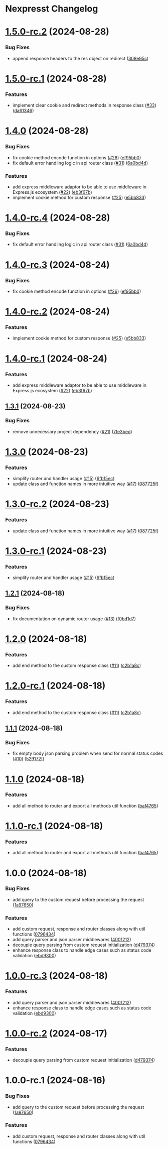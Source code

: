 # Nexpresst Changelog

# [1.5.0-rc.2](https://github.com/demirtasdurmus/nexpresst/compare/v1.5.0-rc.1...v1.5.0-rc.2) (2024-08-28)


### Bug Fixes

* append response headers to the res object on redirect ([308e95c](https://github.com/demirtasdurmus/nexpresst/commit/308e95c53d0c6615e4cc565e548c816a2701e23f))

# [1.5.0-rc.1](https://github.com/demirtasdurmus/nexpresst/compare/v1.4.0...v1.5.0-rc.1) (2024-08-28)


### Features

* implement clear cookie and redirect methods in response class ([#33](https://github.com/demirtasdurmus/nexpresst/issues/33)) ([da61346](https://github.com/demirtasdurmus/nexpresst/commit/da61346a07e463b7c2bc2d02587e26aaadf8e23c))

# [1.4.0](https://github.com/demirtasdurmus/nexpresst/compare/v1.3.1...v1.4.0) (2024-08-28)


### Bug Fixes

* fix cookie method encode function in options ([#26](https://github.com/demirtasdurmus/nexpresst/issues/26)) ([ef95bb0](https://github.com/demirtasdurmus/nexpresst/commit/ef95bb0daafa343cf5013fb392fcf07c3dee5855))
* fix default error handling logic in api router class ([#31](https://github.com/demirtasdurmus/nexpresst/issues/31)) ([6a0bd4d](https://github.com/demirtasdurmus/nexpresst/commit/6a0bd4d65816c1c66662506223edd56156c8e96d))


### Features

* add express middleware adaptor to be able to use middleware in Express.js ecosystem ([#22](https://github.com/demirtasdurmus/nexpresst/issues/22)) ([eb3f67b](https://github.com/demirtasdurmus/nexpresst/commit/eb3f67b0c4e0d246102132ead9b3735b3f90f938))
* implement cookie method for custom response ([#25](https://github.com/demirtasdurmus/nexpresst/issues/25)) ([e5bb833](https://github.com/demirtasdurmus/nexpresst/commit/e5bb833d7a7ca57dc58b6a842686ac231a2bb827))

# [1.4.0-rc.4](https://github.com/demirtasdurmus/nexpresst/compare/v1.4.0-rc.3...v1.4.0-rc.4) (2024-08-28)


### Bug Fixes

* fix default error handling logic in api router class ([#31](https://github.com/demirtasdurmus/nexpresst/issues/31)) ([6a0bd4d](https://github.com/demirtasdurmus/nexpresst/commit/6a0bd4d65816c1c66662506223edd56156c8e96d))

# [1.4.0-rc.3](https://github.com/demirtasdurmus/nexpresst/compare/v1.4.0-rc.2...v1.4.0-rc.3) (2024-08-24)


### Bug Fixes

* fix cookie method encode function in options ([#26](https://github.com/demirtasdurmus/nexpresst/issues/26)) ([ef95bb0](https://github.com/demirtasdurmus/nexpresst/commit/ef95bb0daafa343cf5013fb392fcf07c3dee5855))

# [1.4.0-rc.2](https://github.com/demirtasdurmus/nexpresst/compare/v1.4.0-rc.1...v1.4.0-rc.2) (2024-08-24)


### Features

* implement cookie method for custom response ([#25](https://github.com/demirtasdurmus/nexpresst/issues/25)) ([e5bb833](https://github.com/demirtasdurmus/nexpresst/commit/e5bb833d7a7ca57dc58b6a842686ac231a2bb827))

# [1.4.0-rc.1](https://github.com/demirtasdurmus/nexpresst/compare/v1.3.1...v1.4.0-rc.1) (2024-08-24)


### Features

* add express middleware adaptor to be able to use middleware in Express.js ecosystem ([#22](https://github.com/demirtasdurmus/nexpresst/issues/22)) ([eb3f67b](https://github.com/demirtasdurmus/nexpresst/commit/eb3f67b0c4e0d246102132ead9b3735b3f90f938))

## [1.3.1](https://github.com/demirtasdurmus/nexpresst/compare/v1.3.0...v1.3.1) (2024-08-23)


### Bug Fixes

* remove unnecessary project dependency ([#21](https://github.com/demirtasdurmus/nexpresst/issues/21)) ([7fe3bed](https://github.com/demirtasdurmus/nexpresst/commit/7fe3bedeb3dc4193e4445a5ad2e7bf277b879ee1))

# [1.3.0](https://github.com/demirtasdurmus/nexpresst/compare/v1.2.1...v1.3.0) (2024-08-23)


### Features

* simplify router and handler usage ([#15](https://github.com/demirtasdurmus/nexpresst/issues/15)) ([6fb15ec](https://github.com/demirtasdurmus/nexpresst/commit/6fb15ec586f1aa0786422bff85168119b001c887))
* update class and function names in more intuitive way ([#17](https://github.com/demirtasdurmus/nexpresst/issues/17)) ([087725f](https://github.com/demirtasdurmus/nexpresst/commit/087725fe1d53ca84a6696d1664b76b32630b02cc))

# [1.3.0-rc.2](https://github.com/demirtasdurmus/nexpresst/compare/v1.3.0-rc.1...v1.3.0-rc.2) (2024-08-23)


### Features

* update class and function names in more intuitive way ([#17](https://github.com/demirtasdurmus/nexpresst/issues/17)) ([087725f](https://github.com/demirtasdurmus/nexpresst/commit/087725fe1d53ca84a6696d1664b76b32630b02cc))

# [1.3.0-rc.1](https://github.com/demirtasdurmus/nexpresst/compare/v1.2.1...v1.3.0-rc.1) (2024-08-23)


### Features

* simplify router and handler usage ([#15](https://github.com/demirtasdurmus/nexpresst/issues/15)) ([6fb15ec](https://github.com/demirtasdurmus/nexpresst/commit/6fb15ec586f1aa0786422bff85168119b001c887))

## [1.2.1](https://github.com/demirtasdurmus/nexpresst/compare/v1.2.0...v1.2.1) (2024-08-18)


### Bug Fixes

* fix documentation on dynamic router usage ([#13](https://github.com/demirtasdurmus/nexpresst/issues/13)) ([f0bd1d7](https://github.com/demirtasdurmus/nexpresst/commit/f0bd1d7544a4490ca2902253f798be2d720eed1c))

# [1.2.0](https://github.com/demirtasdurmus/nexpresst/compare/v1.1.1...v1.2.0) (2024-08-18)


### Features

* add end method to the custom response class ([#11](https://github.com/demirtasdurmus/nexpresst/issues/11)) ([c2b1a8c](https://github.com/demirtasdurmus/nexpresst/commit/c2b1a8c03e593c1aaa2bcd24869eeb79e76eea16))

# [1.2.0-rc.1](https://github.com/demirtasdurmus/nexpresst/compare/v1.1.1...v1.2.0-rc.1) (2024-08-18)


### Features

* add end method to the custom response class ([#11](https://github.com/demirtasdurmus/nexpresst/issues/11)) ([c2b1a8c](https://github.com/demirtasdurmus/nexpresst/commit/c2b1a8c03e593c1aaa2bcd24869eeb79e76eea16))

## [1.1.1](https://github.com/demirtasdurmus/nexpresst/compare/v1.1.0...v1.1.1) (2024-08-18)


### Bug Fixes

* fix empty body json parsing problem when send for normal status codes ([#10](https://github.com/demirtasdurmus/nexpresst/issues/10)) ([529172f](https://github.com/demirtasdurmus/nexpresst/commit/529172fc03b68e431c9531ccb7de7b0a631d4a4b))

# [1.1.0](https://github.com/demirtasdurmus/nexpresst/compare/v1.0.0...v1.1.0) (2024-08-18)


### Features

* add all method to router and export all methods util function ([baf4765](https://github.com/demirtasdurmus/nexpresst/commit/baf47653e230514c7f3eb84dc614914eddc4a946))

# [1.1.0-rc.1](https://github.com/demirtasdurmus/nexpresst/compare/v1.0.0...v1.1.0-rc.1) (2024-08-18)


### Features

* add all method to router and export all methods util function ([baf4765](https://github.com/demirtasdurmus/nexpresst/commit/baf47653e230514c7f3eb84dc614914eddc4a946))

# 1.0.0 (2024-08-18)


### Bug Fixes

* add query to the custom request before processing the request ([1a97650](https://github.com/demirtasdurmus/nexpresst/commit/1a976506e72d90d1cd46e0272ff988598bc470a1))


### Features

* add custom request, response and router classes along with util functions ([0796434](https://github.com/demirtasdurmus/nexpresst/commit/0796434b3d4a82d5e86e1c702844f90bf0dec6fb))
* add query parser and json parser middlewares ([4001212](https://github.com/demirtasdurmus/nexpresst/commit/40012125d8ecf230f9adc40be27b7455f6c109ff))
* decouple query parsing from custom request initialization ([d479374](https://github.com/demirtasdurmus/nexpresst/commit/d479374c7e08ef02cbda04786962cbe0606bc6bb))
* enhance response class to handle edge cases such as status code validation ([ebd9300](https://github.com/demirtasdurmus/nexpresst/commit/ebd93009039ef8d30461df1616ea129af7ecac3c))

# [1.0.0-rc.3](https://github.com/demirtasdurmus/nexpresst/compare/v1.0.0-rc.2...v1.0.0-rc.3) (2024-08-18)


### Features

* add query parser and json parser middlewares ([4001212](https://github.com/demirtasdurmus/nexpresst/commit/40012125d8ecf230f9adc40be27b7455f6c109ff))
* enhance response class to handle edge cases such as status code validation ([ebd9300](https://github.com/demirtasdurmus/nexpresst/commit/ebd93009039ef8d30461df1616ea129af7ecac3c))

# [1.0.0-rc.2](https://github.com/demirtasdurmus/nexpresst/compare/v1.0.0-rc.1...v1.0.0-rc.2) (2024-08-17)


### Features

* decouple query parsing from custom request initialization ([d479374](https://github.com/demirtasdurmus/nexpresst/commit/d479374c7e08ef02cbda04786962cbe0606bc6bb))

# 1.0.0-rc.1 (2024-08-16)


### Bug Fixes

* add query to the custom request before processing the request ([1a97650](https://github.com/demirtasdurmus/nexpresst/commit/1a976506e72d90d1cd46e0272ff988598bc470a1))


### Features

* add custom request, response and router classes along with util functions ([0796434](https://github.com/demirtasdurmus/nexpresst/commit/0796434b3d4a82d5e86e1c702844f90bf0dec6fb))
